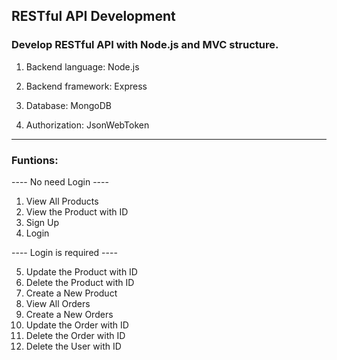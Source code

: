 ## RESTful API Development
### Develop RESTful API with Node.js and MVC structure.

1. Backend language: Node.js

2. Backend framework: Express

3. Database: MongoDB

4. Authorization: JsonWebToken

---------------

### Funtions:
---- No need Login ----
1. View All Products
2. View the Product with ID
3. Sign Up
4. Login

---- Login is required ----

5. Update the Product with ID
6. Delete the Product with ID
7. Create a New Product
8. View All Orders
9. Create a New Orders
10. Update the Order with ID
11. Delete the Order with ID
12. Delete the User with ID

